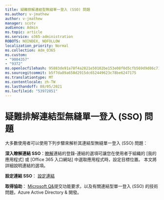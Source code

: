 ```yaml
---
title: 疑難排解連結型無縫單一登入 (SSO) 問題
ms.author: v-jmathew
author: v-jmathew
manager: scotv
audience: Admin
ms.topic: article
ms.service: o365-administration
ROBOTS: NOINDEX, NOFOLLOW
localization_priority: Normal
ms.collection: Adm_O365
ms.custom:
- "9004357"
- "9372"
ms.openlocfilehash: 95883de91a78f4a2821e50102be153e08f0d5cfb569d9d86c71d87fe5e28e149
ms.sourcegitcommit: b5f7da89a650d2915dc652449623c78be6247175
ms.translationtype: MT
ms.contentlocale: zh-TW
ms.lasthandoff: 08/05/2021
ms.locfileid: "53972851"
---
```

# <a name="troubleshoot-link-based-seamless-single-sign-on-sso-issues"></a>疑難排解連結型無縫單一登入 (SSO) 問題

大多數使用者可以使用下列步驟來解析其連結型無縫單一登入 (SSO) 問題：

**深入瞭解連結 SSO**：[瞭解](https://docs.microsoft.com/azure/active-directory/manage-apps/configure-linked-sign-on)連結的登錄-連結的選項可讓您在使用者于組織的 [我的應用程式] 或 [Office 365 入口網站] 中選取應用程式時，設定目標位置。 本文將詳細說明連結的選項。

**設定連結 SSO**： [設定連結](https://docs.microsoft.com/azure/active-directory/manage-apps/configure-linked-sign-on#configure-link)

**取得協助**： [Microsoft Q&](https://docs.microsoft.com/answers/topics/azure-ad-single-sign-on.html)提交功能要求，以及有關連結型單一登入 (SSO) 的技術問題，Azure Active Directory & 開發。
